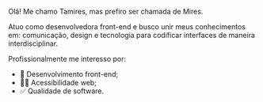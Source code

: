 Olá! Me chamo Tamires, mas prefiro ser chamada de Mires.

Atuo como desenvolvedora front-end e busco unir meus conhecimentos em:
comunicação, design e tecnologia para codificar interfaces de maneira interdisciplinar. 

Profissionalmente me interesso por:
- 🎨 Desenvolvimento front-end; 
- 👩‍🦽 Acessibilidade web;
- ✅ Qualidade de software.
